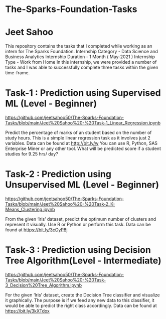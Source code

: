 # The-Sparks-Foundation-Tasks
# Jeet Sahoo
This repository contains the tasks that I completed while working as an intern for The Sparks Foundation.
Internship Category - Data Science and Business Analytics
Internship Duration - 1 Month ( May-2021 )
Internship Type - Work from Home
In this internship, we were provided a number of tasks and I was able to successfully complete three tasks within the given time-frame.

# Task-1 : Prediction using Supervised ML (Level - Beginner)
https://github.com/jeetsahoo50/The-Sparks-Foundation-Tasks/blob/main/Jeet%20Sahoo%20-%20Task-1_Linear_Regression.ipynb

Predict the percentage of marks of an student based on the number of study hours.
This is a simple linear regression task as it involves just 2 variables.
Data can be found at http://bit.ly/w
You can use R, Python, SAS Enterprise Miner or any other tool.
What will be predicted score if a student studies for 9.25 hrs/ day?

# Task-2 : Prediction using Unsupervised ML (Level - Beginner)
https://github.com/jeetsahoo50/The-Sparks-Foundation-Tasks/blob/main/Jeet%20Sahoo%20-%20Task-2_K-Means_Clustering.ipynb

From the given ‘Iris’ dataset, predict the optimum number of clusters and represent it visually.
Use R or Python or perform this task.
Data can be found at https://bit.ly/3cGyP8j

# Task-3 : Prediction using Decision Tree Algorithm(Level - Intermediate)
https://github.com/jeetsahoo50/The-Sparks-Foundation-Tasks/blob/main/Jeet%20Sahoo%20-%20Task-3_Decision%20Tree_Algorithm.ipynb

For the given ‘Iris’ dataset, create the Decision Tree classifier and visualize it graphically.
The purpose is if we feed any new data to this classifier, it would be able to predict the right class accordingly.
Data can be found at https://bit.ly/3kXTdox
